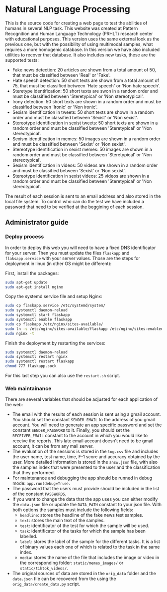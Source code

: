 # Natural Language Processing

This is the source code for creating a web page to test the abilities of humans in several NLP task. This website was created at Pattern Recognition and Human Language Technology (PRHLT) research center with educational purposes. This version uses the same external look as the previous one, but with the possibility of using multimodal samples, what requires a more homogenic database. In this version we have also included utilities to recover that database. It also includes new tasks, these are the supported tests: 
- Fake news detection: 20 articles are shown from a total amount of 50, that must be classified between 'Real' or 'Fake'.
- Hate speech detection: 50 short texts are shown from a total amount of 75, that must be classified between 'Hate speech' or 'Non hate speech'.
- Steretype identification: 50 short texts are swon in a random order and must be classified between 'Steretypical' or 'Non stereotypical'.
- Irony detection: 50 short texts are shown in a random order and must be classified between 'Ironic' or 'Non ironic'.
- Sexism identification in tweets: 50 short texts are shown in a random order and must be classified between 'Sexist' or 'Non sexist'.
- Stereotype identification in sexist tweets: 50 short texts are shown in a random order and must be classified between 'Steretypical' or 'Non stereotypical'.
- Sexism identification in memes: 50 images are shown in a random order and must be classified between 'Sexist' or 'Non sexist'.
- Stereotype identification in sexist memes: 50 images are shown in a random order and must be classified between 'Steretypical' or 'Non stereotypical'.
- Sexism identification in videos: 50 videos are shown in a random order and must be classified between 'Sexist' or 'Non sexist'.
- Stereotype identification in sexist videos: 25 videos are shown in a random order and must be classified between 'Steretypical' or 'Non stereotypical'.

The result of each session is sent to an email address and also stored in the local file system. To control who can do the test we have included a password that need to be verified at the beggining of each session.

## Administrator guide
### Deploy process
In order to deploy this web you will need to have a fixed DNS identificator for your server. Then you must update the files `flaskapp` and `flaksapp.service` with your server values. Those are the steps for deployment in linux (in other OS might be different):

First, install the packages:
```sh
sudo apt-get update
sudo apt-get install nginx
```

Copy the systemd service file and setup Nginx:
```sh
sudo cp flaskapp.service /etc/systemd/system/
sudo systemctl daemon-reload
sudo systemctl start flaskapp
sudo systemctl enable flaskapp
sudo cp flaskapp /etc/nginx/sites-available/
sudo ln -s /etc/nginx/sites-available/flaskapp /etc/nginx/sites-enabled
sudo nginx -t
```

Finish the deployment by restarting the services:
```sh
sudo systemctl daemon-reload
sudo systemctl restart nginx
sudo systemctl restart flaskapp
chmod 777 flaskapp.sock
```
For this last step you can also use the `restart.sh` script.

### Web maintainance
There are several variables that should be adjusted for each application of the web:
- The email with the results of each session is sent using a gmail account. You should set the constant `SENDER_EMAIL` to the address of you gmail account. You will need to generate an app specific password and set the constant `SENDER_PASSWORD` to it. Finally, you should set the `RECEIVER_EMAIL` constant to the account in which you would like to receive the reports. This late email account doesn't need to be gmail account, it can be from any mail server.
- The evaluation of the sessions is stored in the `log.csv` file and includes the user name, test name, time, F-1 score and accuracy obtained by the user. More detailed information is stored in the `answ.json` file, with also the samples index that were presented to the user and the classification that they performed.
- For maintenance and debugging the app should be runned in debug mode: `app.run(debug=True)`.
- The password that the users must provide should be included in the list of the constant `PASSWORDS`.
- If you want to change the data that the app uses you can either modify the `data.json` file or update the `DATA_PATH` constant to your json file. With both options the samples must include the following fields:
    - `headline`: stores the headline of the fake news test samples.
    - `text`: stores the main text of the samples.
    - `test`: identificator of the test for which the sample will be used.
    - `task`: identificator of the tasks for which the sample has been labelled.
    - `label`: stores the label of the sample for the different tasks. It is a list of binary values each one of which is related to the task in the same index.
    - `media`: stores the name of the file that includes the image or video in the corresponding folder: `static/memes_images/` or `static/tiktok_videos/`.
- The original sources of data are stored in the `orig_data` folder and the `data.json` file can be recovered from the using the `orig_data/create_data.py` script.